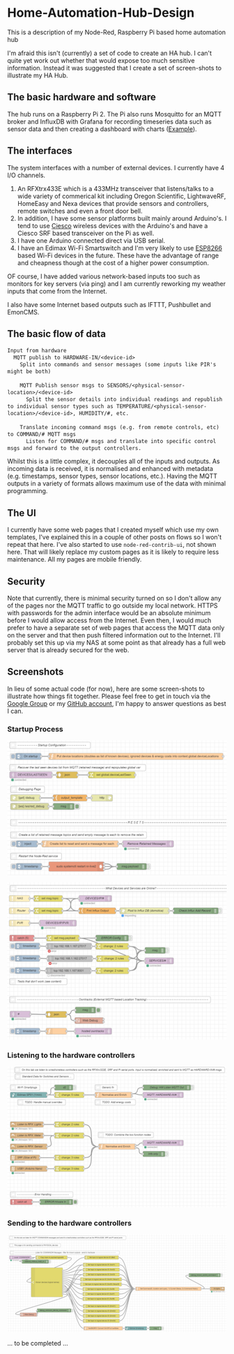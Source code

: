 # Home-Automation-Hub-Design
This is a description of my Node-Red, Raspberry Pi based home automation hub

I'm afraid this isn't (currently) a set of code to create an HA hub. I can't quite yet work out whether that would expose too much sensitive information. Instead it was suggested that I create a set of screen-shots to illustrate my HA Hub.

## The basic hardware and software
The hub runs on a Raspberry Pi 2. The Pi also runs Mosquitto for an MQTT broker and InfluxDB with Grafana for recording timeseries data such as sensor data and then creating a dashboard with charts ([Example](https://www.google.com/url?q=https%3A%2F%2Fsnapshot.raintank.io%2Fdashboard%2Fsnapshot%2FzhDlu2zmRADWjSyUIE36S1JzFqdbJolk&sa=D&sntz=1&usg=AFQjCNFn3rcyGvHWXUgCeviFy2TOFeShgg)).

## The interfaces
The system interfaces with a number of external devices. I currently have 4 I/O channels. 

1. An RFXtrx433E which is a 433MHz transceiver that listens/talks to a wide variety of commerical kit including Oregon Scientific, LightwaveRF, HomeEasy and Nexa devices that provide sensors and controllers, remote switches and even a front door bell. 
2. In addition, I have some sensor platforms built mainly around Arduino's. I tend to use [Ciesco](https://www.wirelessthings.net/) wireless devices with the Arduino's and have a Ciesco SRF based transceiver on the Pi as well.
3. I have one Arduino connected direct via USB serial.
4. I have an Edimax Wi-Fi Smartswitch and I'm very likely to use [ESP8266](esp8266.com) based Wi-Fi devices in the future. These have the advantage of range and cheapness though at the cost of a higher power consumption.

OF course, I have added various network-based inputs too such as monitors for key servers (via ping) and I am currently reworking my weather inputs that come from the Internet.

I also have some Internet based outputs such as IFTTT, Pushbullet and EmonCMS.

## The basic flow of data
```
Input from hardware
  MQTT publish to HARDWARE-IN/<device-id>
    Split into commands and sensor messages (some inputs like PIR's might be both)

    MQTT Publish sensor msgs to SENSORS/<physical-sensor-location>/<device-id>
      Split the sensor details into individual readings and republish to individual sensor types such as TEMPERATURE/<physical-sensor-location>/<device-id>, HUMIDITY/#, etc.

    Translate incoming command msgs (e.g. from remote controls, etc) to COMMAND/# MQTT msgs
      Listen for COMMAND/# msgs and translate into specific control msgs and forward to the output controllers.
```
Whilst this is a little complex, it decouples all of the inputs and outputs. As incoming data is received, it is normalised and enhanced with metadata (e.g. timestamps, sensor types, sensor locations, etc.). Having the MQTT outputs in a variety of formats allows maximum use of the data with minimal programming.

## The UI
I currently have some web pages that I created myself which use my own templates, I've explained this in a couple of other posts on flows so I won't repeat that here. I've also started to use `node-red-contrib-ui`, not shown here. That will likely replace my custom pages as it is likely to require less maintenance. All my pages are mobile friendly.

## Security
Note that currently, there is minimal security turned on so I don't allow any of the pages nor the MQTT traffic to go outside my local network. HTTPS with passwords for the admin interface would be an absolute minimum before I would allow access from the Internet. Even then, I would much prefer to have a separate set of web pages that access the MQTT data only on the server and that then push filtered information out to the Internet. I'll probably set this up via my NAS at some point as that already has a full web server that is already secured for the web.

## Screenshots
In lieu of some actual code (for now), here are some screen-shots to illustrate how things fit together. Please feel free to get in touch via the [Google Group](https://groups.google.com/forum/#!topic/node-red) or my [GitHub account](https://github.com/TotallyInformation/Home-Automation-Hub-Design), I'm happy to answer questions as best I can.

### Startup Process
![Startup Process](https://github.com/TotallyInformation/Home-Automation-Hub-Design/blob/master/images/startup.PNG "Startup Process")

![More Startup](https://github.com/TotallyInformation/Home-Automation-Hub-Design/blob/master/images/startup1.PNG "More Startup")

### Listening to the hardware controllers
![HW Listen](https://github.com/TotallyInformation/Home-Automation-Hub-Design/blob/master/images/02-hw-listen.PNG "Hardware Listen")

### Sending to the hardware controllers
![HW Send](https://github.com/TotallyInformation/Home-Automation-Hub-Design/blob/master/images/03-hw-send.PNG "Hardware Send")

... to be completed ...
